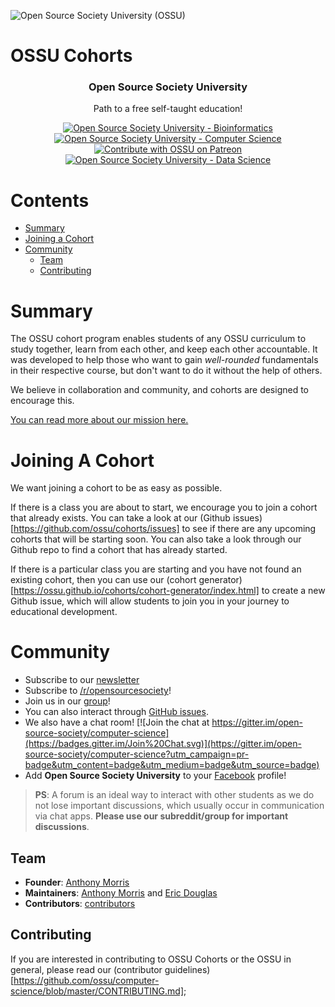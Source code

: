 ![Open Source Society University (OSSU)](http://i.imgur.com/kYYCXtC.png)
# OSSU Cohorts

<h3 align="center">Open Source Society University</h3>

<p align="center">
  Path to a free self-taught education!
</p>

<p align="center">
    <a href="https://github.com/open-source-society/bioinformatics">
        <img alt="Open Source Society University - Bioinformatics" src="https://img.shields.io/badge/OSSU-bioinformatics-blue.svg">
    </a>
    <a href="https://github.com/ossu/computer-science">
        <img alt="Open Source Society University - Computer Science" src="https://img.shields.io/badge/OSSU-computer--science-blue.svg">
    </a>
    <a href="https://www.patreon.com/ossu">
        <img alt="Contribute with OSSU on Patreon" src="https://img.shields.io/badge/Patreon-contribute-yellow.svg">
    </a>
    <a href="https://github.com/open-source-society/data-science">
        <img alt="Open Source Society University - Data Science" src="https://img.shields.io/badge/OSSU-data--science-blue.svg">
    </a>
</p>

# Contents

- [Summary](#summary)
- [Joining a Cohort](#joining-a-cohort)
- [Community](#community)
  - [Team](#team)
  - [Contributing](#contributing)

# Summary

The OSSU cohort program enables students of any OSSU curriculum to study together, learn from each other, and keep each other accountable. It was developed to help those who want to gain *well-rounded* fundamentals in their respective course, but don't want to do it without the help of others.

We believe in collaboration and community, and cohorts are designed to encourage this. 

[You can read more about our mission here.](https://github.com/ossu/help/blob/master/MISSION.md)

# Joining A Cohort

We want joining a cohort to be as easy as possible. 

If there is a class you are about to start, we encourage you to join a cohort that already exists. You can take a look at our (Github issues)[https://github.com/ossu/cohorts/issues] to see if there are any upcoming cohorts that will be starting soon. You can also take a look through our Github repo to find a cohort that has already started.

If there is a particular class you are starting and you have not found an existing cohort, then you can use our (cohort generator)[https://ossu.github.io/cohorts/cohort-generator/index.html] to create a new Github issue, which will allow students to join you in your journey to educational development.

# Community

- Subscribe to our [newsletter](https://tinyletter.com/ossu)
- Subscribe to [/r/opensourcesociety](https://www.reddit.com/r/opensourcesociety/)!
- Join us in our [group](https://groups.google.com/forum/#!forum/open-source-society-university)!
- You can also interact through [GitHub issues](https://github.com/ossu/computer-science/issues).
- We also have a chat room! [![Join the chat at https://gitter.im/open-source-society/computer-science](https://badges.gitter.im/Join%20Chat.svg)](https://gitter.im/open-source-society/computer-science?utm_campaign=pr-badge&utm_content=badge&utm_medium=badge&utm_source=badge)
- Add **Open Source Society University** to your [Facebook](https://www.facebook.com/ossuniversity) profile!

> **PS**: A forum is an ideal way to interact with other students as we do not lose important discussions, which usually occur in communication via chat apps.
**Please use our subreddit/group for important discussions**.

## Team

* **Founder**: [Anthony Morris](https://github.com/amorriscode)
* **Maintainers**: [Anthony Morris](https://github.com/amorriscode) and [Eric Douglas](https://github.com/ericdouglas)
* **Contributors**: [contributors](https://github.com/ossu/cohorts/graphs/contributors)

## Contributing

If you are interested in contributing to OSSU Cohorts or the OSSU in general, please read our (contributor guidelines)[https://github.com/ossu/computer-science/blob/master/CONTRIBUTING.md];

